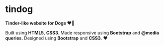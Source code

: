 # tindog

**Tinder-like website for Dogs ❤️🐶**

Built using **HTML5**, **CSS3**. Made responsive using **Bootstrap** and **@media queries**. Designed using **Bootstrap** and **CSS3**. ❤️
